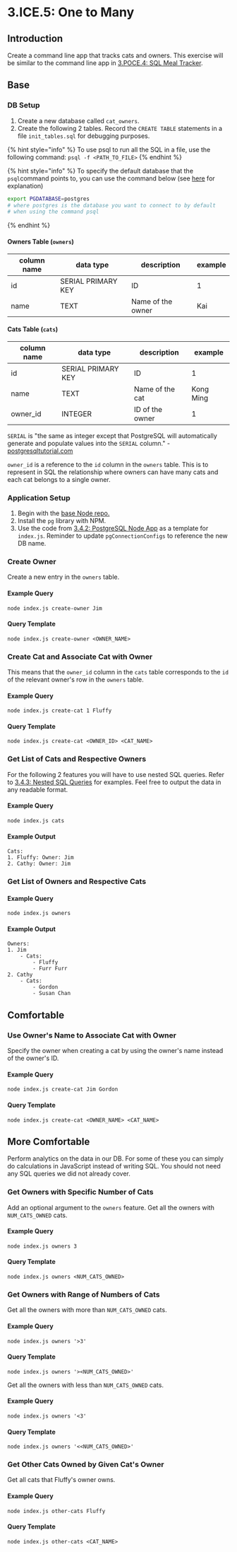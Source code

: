 # 3.ICE.5: One to Many

## Introduction

Create a command line app that tracks cats and owners. This exercise will be similar to the command line app in [3.POCE.4: SQL Meal Tracker](../../../Module2/day6/3.poce-post-class-exercises/3.poce.4-sql-meal-keeper.md).

## Base

### DB Setup

1. Create a new database called `cat_owners`.
2. Create the following 2 tables. Record the `CREATE TABLE` statements in a file `init_tables.sql` for debugging purposes.

{% hint style="info" %}
To use psql to run all the SQL in a file, use the following command: `psql -f <PATH_TO_FILE>`
{% endhint %}

{% hint style="info" %}
To specify the default database that the `psql`command points to, you can use the command below (see [here](https://stackoverflow.com/questions/12919394/specifying-the-default-database-for-psql-to-connect-to) for explanation)

```bash
export PGDATABASE=postgres
# where postgres is the database you want to connect to by default
# when using the command psql
```
{% endhint %}

#### Owners Table (`owners`)

| column name | data type          | description       | example |
| ----------- | ------------------ | ----------------- | ------- |
| id          | SERIAL PRIMARY KEY | ID                | 1       |
| name        | TEXT               | Name of the owner | Kai     |

#### Cats Table (`cats`)

| column name | data type          | description     | example   |
| ----------- | ------------------ | --------------- | --------- |
| id          | SERIAL PRIMARY KEY | ID              | 1         |
| name        | TEXT               | Name of the cat | Kong Ming |
| owner\_id   | INTEGER            | ID of the owner | 1         |

`SERIAL` is "the same as integer except that PostgreSQL will automatically generate and populate values into the `SERIAL` column." - [postgresqltutorial.com](https://www.postgresqltutorial.com/postgresql-data-types/#:\~:text=Integer%20%28%20INT%20%29%20is%20a%204,or%20AUTOINCREMENT%20column%20in%20SQLite.)

`owner_id` is a reference to the `id` column in the `owners` table. This is to represent in SQL the relationship where owners can have many cats and each cat belongs to a single owner.

### Application Setup

1. Begin with the [base Node repo.](https://github.com/rocketacademy/base-node-bootcamp)
2. Install the `pg` library with NPM.
3. Use the code from [3.4.2: PostgreSQL Node App](../../../Module2/day6/3.4-sql-applications/3.4.2-postgresql-node-app.md#select) as a template for `index.js`. Reminder to update `pgConnectionConfigs` to reference the new DB name.

### Create Owner

Create a new entry in the `owners` table.

#### Example Query

```
node index.js create-owner Jim
```

#### Query Template

```
node index.js create-owner <OWNER_NAME>
```

### Create Cat and Associate Cat with Owner

This means that the `owner_id` column in the `cats` table corresponds to the `id` of the relevant owner's row in the `owners` table.

#### Example Query

```
node index.js create-cat 1 Fluffy
```

#### Query Template

```
node index.js create-cat <OWNER_ID> <CAT_NAME>
```

### Get List of Cats and Respective Owners

For the following 2 features you will have to use nested SQL queries. Refer to [3.4.3: Nested SQL Queries](../../../Module2/day6/3.4-sql-applications/3.4.3-nested-sql-queries.md) for examples. Feel free to output the data in any readable format.

#### Example Query

```
node index.js cats
```

#### Example Output

```
Cats:
1. Fluffy: Owner: Jim
2. Cathy: Owner: Jim
```

### Get List of Owners and Respective Cats

#### Example Query

```
node index.js owners
```

#### Example Output

```
Owners:
1. Jim
    - Cats:
        - Fluffy
        - Furr Furr
2. Cathy
    - Cats:
        - Gordon
        - Susan Chan
```

## Comfortable

### Use Owner's Name to Associate Cat with Owner

Specify the owner when creating a cat by using the owner's name instead of the owner's ID.

#### Example Query

```
node index.js create-cat Jim Gordon
```

#### Query Template

```
node index.js create-cat <OWNER_NAME> <CAT_NAME>
```

## More Comfortable

Perform analytics on the data in our DB. For some of these you can simply do calculations in JavaScript instead of writing SQL. You should not need any SQL queries we did not already cover.

### Get Owners with Specific Number of Cats

Add an optional argument to the `owners` feature. Get all the owners with `NUM_CATS_OWNED` cats.

#### Example Query

```
node index.js owners 3
```

#### Query Template

```
node index.js owners <NUM_CATS_OWNED>
```

### Get Owners with Range of Numbers of Cats

Get all the owners with more than `NUM_CATS_OWNED` cats.

#### Example Query

```
node index.js owners '>3'
```

#### Query Template

```
node index.js owners '><NUM_CATS_OWNED>'
```

Get all the owners with less than `NUM_CATS_OWNED` cats.

#### Example Query

```
node index.js owners '<3'
```

#### Query Template

```
node index.js owners '<<NUM_CATS_OWNED>'
```

### Get Other Cats Owned by Given Cat's Owner

Get all cats that Fluffy's owner owns.

#### Example Query

```
node index.js other-cats Fluffy
```

#### Query Template

```
node index.js other-cats <CAT_NAME>
```
